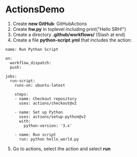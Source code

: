# ActionsDemo

1. Create **new GitHub**: GitHubActions
2. Create **hw.py** in toplevel including print("Hello SRH!")
3. Create a directory **.github/workflows/** (Slash at end)
4. Create a file **python-script.yml** that includes the action:

```
name: Run Python Script

on:
  workflow_dispatch:
  push:

jobs:
  run-script:
    runs-on: ubuntu-latest

    steps:
    - name: Checkout repository
      uses: actions/checkout@v2

    - name: Set up Python
      uses: actions/setup-python@v2
      with:
        python-version: '3.x'

    - name: Run script
      run: python hello_world.py
```

5. Go to actions, select the action and select **run**
